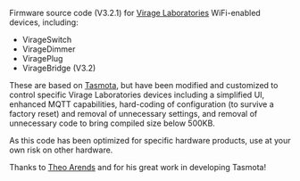 Firmware source code (V3.2.1) for [Virage Laboratories](https://www.viragelabs.com/products) WiFi-enabled devices, including:

- VirageSwitch
- VirageDimmer
- ViragePlug
- VirageBridge (V3.2)

These are based on [Tasmota](https://github.com/arendst/Tasmota), but have been modified and customized to control specific Virage Laboratories devices including a simplified UI,
enhanced MQTT capabilities, hard-coding of configuration (to survive a factory reset) and removal of unnecessary settings, and removal of unnecessary code to bring compiled
size below 500KB.

As this code has been optimized for specific hardware products, use at your own risk on other hardware.

Thanks to [Theo Arends](https://github.com/arendst) and for his great work in developing Tasmota!

